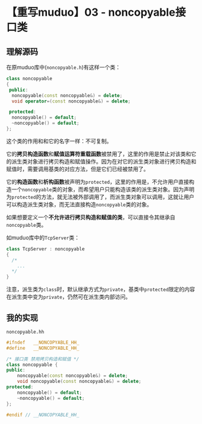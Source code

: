 # 【重写muduo】03 - noncopyable接口类


## 理解源码

在原muduo库中(`noncopyable.h`)有这样一个类：  
```cpp
class noncopyable
{
 public:
  noncopyable(const noncopyable&) = delete;
  void operator=(const noncopyable&) = delete;

 protected:
  noncopyable() = default;
  ~noncopyable() = default;
};
```

这个类的作用和和它的名字一样：不可复制。

它的**拷贝构造函数**和**赋值运算符重载函数**被禁用了，这里的作用是禁止对该类和它的派生类对象进行拷贝构造和赋值操作。因为在对它的派生类对象进行拷贝构造和赋值时，需要调用基类的对应方法，但是它们已经被禁用了。

它的**构造函数**和**析构函数**被声明为`protected`，这里的作用是，不允许用户直接构造一个`noncopyable`类的对象，而希望用户只能构造该类的派生类对象。因为声明为`protected`的方法，就无法被外部调用了，而派生类对象可以调用，这就让用户可以构造派生类对象，而无法直接构造`noncopyable`类的对象。


如果想要定义一个**不允许进行拷贝构造和赋值的类**，可以直接令其继承自`noncopyable`类。

如muduo库中的`TcpServer`类：  
```cpp
class TcpServer : noncopyable
{
  /*
    ...
  */
}
```
注意，派生类为`class`时，默认继承方式为`private`，基类中`protected`限定的内容在派生类中变为`private`，仍然可在派生类内部访问。


## 我的实现

`noncopyable.hh`  
```cpp
#ifndef   __NONCOPYABLE_HH_
#define   __NONCOPYABLE_HH_

/* 接口类 禁用拷贝构造和赋值 */
class noncopyable {
public:
    noncopyable(const noncopyable&) = delete;
    void noncopyable(const noncopyable&) = delete;
protected:
    noncopyable() = default;
    ~noncopyable() = default;
};

#endif // __NONCOPYABLE_HH_
```
